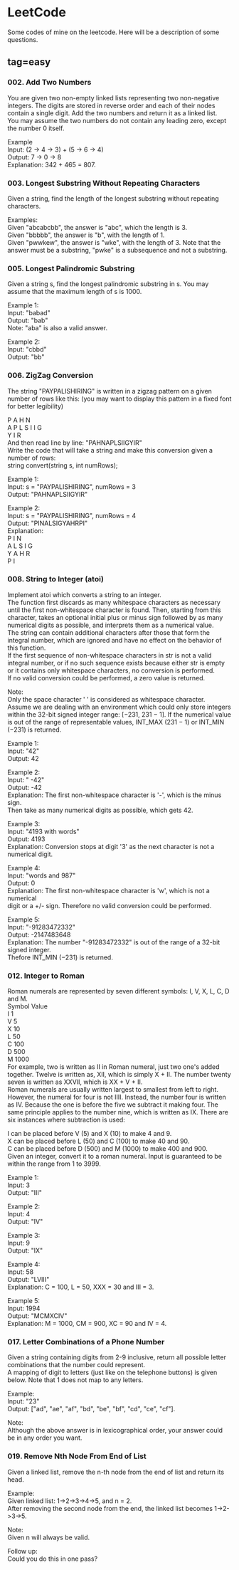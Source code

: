 # LeetCode
Some codes of mine on the leetcode.
Here will be a description of some questions.
## tag=easy
### 002. Add Two Numbers
You are given two non-empty linked lists representing two non-negative integers. The digits are stored in reverse order and each of their nodes contain a single digit. Add the two numbers and return it as a linked list.</br>
You may assume the two numbers do not contain any leading zero, except the number 0 itself.</br>

Example</br>
Input: (2 -> 4 -> 3) + (5 -> 6 -> 4)</br>
Output: 7 -> 0 -> 8</br>
Explanation: 342 + 465 = 807.</br>

### 003. Longest Substring Without Repeating Characters
Given a string, find the length of the longest substring without repeating characters.</br>

Examples:</br>
Given "abcabcbb", the answer is "abc", which the length is 3.</br>
Given "bbbbb", the answer is "b", with the length of 1.</br>
Given "pwwkew", the answer is "wke", with the length of 3. Note that the answer must be a substring, "pwke" is a subsequence and not a substring.</br>

### 005. Longest Palindromic Substring
Given a string s, find the longest palindromic substring in s. You may assume that the maximum length of s is 1000.

Example 1:</br>
Input: "babad"</br>
Output: "bab"</br>
Note: "aba" is also a valid answer.</br>

Example 2:</br>
Input: "cbbd"</br>
Output: "bb"</br>

### 006. ZigZag Conversion
The string "PAYPALISHIRING" is written in a zigzag pattern on a given number of rows like this: (you may want to display this pattern in a fixed font for better legibility)</br>

P   A   H   N</br>
A P L S I I G</br>
Y   I   R</br>
And then read line by line: "PAHNAPLSIIGYIR"</br>
Write the code that will take a string and make this conversion given a number of rows:</br>
string convert(string s, int numRows);</br>

Example 1:</br>
Input: s = "PAYPALISHIRING", numRows = 3</br>
Output: "PAHNAPLSIIGYIR"</br>

Example 2:</br>
Input: s = "PAYPALISHIRING", numRows = 4</br>
Output: "PINALSIGYAHRPI"</br>
Explanation:</br>
P     I    N</br>
A   L S  I G</br>
Y A   H R</br>
P     I</br>

### 008. String to Integer (atoi)
Implement atoi which converts a string to an integer.</br>
The function first discards as many whitespace characters as necessary until the first non-whitespace character is found. Then, starting from this character, takes an optional initial plus or minus sign followed by as many numerical digits as possible, and interprets them as a numerical value.</br>
The string can contain additional characters after those that form the integral number, which are ignored and have no effect on the behavior of this function.</br>
If the first sequence of non-whitespace characters in str is not a valid integral number, or if no such sequence exists because either str is empty or it contains only whitespace characters, no conversion is performed.</br>
If no valid conversion could be performed, a zero value is returned.</br>

Note:</br>
Only the space character ' ' is considered as whitespace character.</br>
Assume we are dealing with an environment which could only store integers within the 32-bit signed integer range: [−231,  231 − 1]. If the numerical value is out of the range of representable values, INT_MAX (231 − 1) or INT_MIN (−231) is returned.</br>

Example 1:</br>
Input: "42"</br>
Output: 42</br>

Example 2:</br>
Input: "   -42"</br>
Output: -42</br>
Explanation: The first non-whitespace character is '-', which is the minus sign.</br>
             Then take as many numerical digits as possible, which gets 42.</br>

Example 3:</br>
Input: "4193 with words"</br>
Output: 4193</br>
Explanation: Conversion stops at digit '3' as the next character is not a numerical digit.</br>

Example 4:</br>
Input: "words and 987"</br>
Output: 0</br>
Explanation: The first non-whitespace character is 'w', which is not a numerical </br>
             digit or a +/- sign. Therefore no valid conversion could be performed.</br>

Example 5:</br>
Input: "-91283472332"</br>
Output: -2147483648</br>
Explanation: The number "-91283472332" is out of the range of a 32-bit signed integer.</br>
             Thefore INT_MIN (−231) is returned.</br>
             
### 012. Integer to Roman
Roman numerals are represented by seven different symbols: I, V, X, L, C, D and M.</br>
Symbol       Value</br>
I             1</br>
V             5</br>
X             10</br>
L             50</br>
C             100</br>
D             500</br>
M             1000</br>
For example, two is written as II in Roman numeral, just two one's added together. Twelve is written as, XII, which is simply X + II. The number twenty seven is written as XXVII, which is XX + V + II.</br>
Roman numerals are usually written largest to smallest from left to right. However, the numeral for four is not IIII. Instead, the number four is written as IV. Because the one is before the five we subtract it making four. The same principle applies to the number nine, which is written as IX. There are six instances where subtraction is used:</br>

I can be placed before V (5) and X (10) to make 4 and 9. </br>
X can be placed before L (50) and C (100) to make 40 and 90. </br>
C can be placed before D (500) and M (1000) to make 400 and 900.</br>
Given an integer, convert it to a roman numeral. Input is guaranteed to be within the range from 1 to 3999.</br>

Example 1:</br>
Input: 3</br>
Output: "III"</br>

Example 2:</br>
Input: 4</br>
Output: "IV"</br>

Example 3:</br>
Input: 9</br>
Output: "IX"</br>

Example 4:</br>
Input: 58</br>
Output: "LVIII"</br>
Explanation: C = 100, L = 50, XXX = 30 and III = 3.</br>

Example 5:</br>
Input: 1994</br>
Output: "MCMXCIV"</br>
Explanation: M = 1000, CM = 900, XC = 90 and IV = 4.</br>

### 017. Letter Combinations of a Phone Number
Given a string containing digits from 2-9 inclusive, return all possible letter combinations that the number could represent.</br>
A mapping of digit to letters (just like on the telephone buttons) is given below. Note that 1 does not map to any letters.</br>

Example:</br>
Input: "23"</br>
Output: ["ad", "ae", "af", "bd", "be", "bf", "cd", "ce", "cf"].</br>

Note:</br>
Although the above answer is in lexicographical order, your answer could be in any order you want.</br>

### 019. Remove Nth Node From End of List
Given a linked list, remove the n-th node from the end of list and return its head.</br>

Example:</br>
Given linked list: 1->2->3->4->5, and n = 2.</br>
After removing the second node from the end, the linked list becomes 1->2->3->5.</br>

Note:</br>
Given n will always be valid.</br>

Follow up:</br>
Could you do this in one pass?</br>
